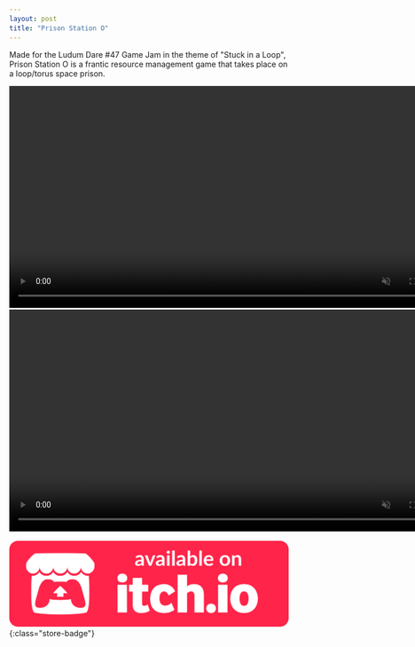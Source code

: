 ```yaml
---
layout: post
title: "Prison Station O"
---
```


Made for the Ludum Dare #47 Game Jam in the theme of "Stuck in a Loop", Prison Station O is a frantic resource management game that takes place on a loop/torus space prison.

<video autoplay muted loop class="post-video-sq center" width="800">
      <source src="/assets/media/pso_esrr_vid.mp4" type="video/mp4">
</video>

<video autoplay muted loop class="post-video-sq center" width="800">
      <source src="/assets/media/pso_gameplay.mp4" type="video/mp4">
</video>

[![itch.io Store Link](/assets/media/itch-store-badge.svg)](https://xsoodx.itch.io/prison-station-o){:class="store-badge"}